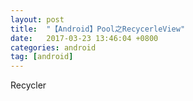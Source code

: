 ```yaml
---
layout: post
title:  "【Android】Pool之RecycerleView"
date:   2017-03-23 13:46:04 +0800
categories: android
tag: [android]
---
```

Recycler
